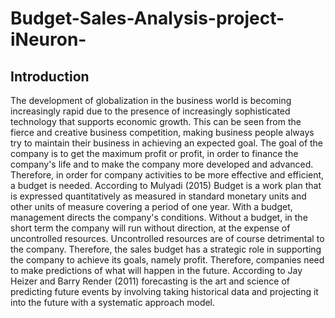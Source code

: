 # Budget-Sales-Analysis-project-iNeuron-

## Introduction
The  development of  globalization  in the  business world  is  becoming increasingly  rapid due  to  the presence  of increasingly  sophisticated  technology  that  supports  economic  growth.  This  can  be seen  from  the  fierce  and  creative business competition, making business people always try to  maintain their business in achieving an  expected goal.  The goal of the company is to get the maximum profit or profit, in order to finance the company's life and to make the company more developed and advanced. Therefore, in order for company activities to be more effective and efficient, a budget is needed. According  to  Mulyadi  (2015) Budget  is  a  work plan  that  is expressed  quantitatively  as  measured  in  standard monetary units and other units of measure covering a period of one year. With a budget, management directs the company's conditions. Without a  budget, in the  short term the company  will run without direction,  at the expense  of uncontrolled resources. Uncontrolled resources are of course detrimental to the company. Therefore, the sales budget has a strategic role in supporting the company to achieve its goals, namely profit. Therefore, companies need to make predictions of what will happen in the future. According  to Jay  Heizer and  Barry Render  (2011) forecasting is the art  and science  of predicting future events by involving taking historical data and projecting it into the future with a systematic approach model.
